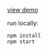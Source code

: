 [view demo](http://rocket-launch.s3-website-us-west-2.amazonaws.com/)

run locally:
```
npm install
npm start
```
